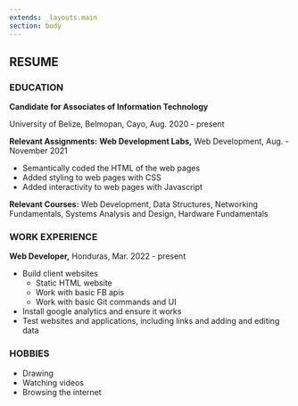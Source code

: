 ```yaml
---
extends: _layouts.main
section: body
---
```


## RESUME

### EDUCATION

**Candidate for Associates of Information Technology**

University of Belize, Belmopan, Cayo, Aug. 2020 - present

**Relevant Assignments:**
**Web Development Labs,** Web Development, Aug. - November 2021

- Semantically coded the HTML of the web pages
- Added styling to web pages with CSS
- Added interactivity to web pages with Javascript

**Relevant Courses:** Web Development, Data Structures, Networking Fundamentals, Systems Analysis and
Design, Hardware Fundamentals


### WORK EXPERIENCE

**Web Developer,** Honduras, Mar. 2022 - present

- Build client websites 
  - Static HTML website 
  - Work with basic FB apis
  - Work with basic Git commands and UI
- Install google analytics and ensure it works
- Test websites and applications, including links and adding and editing data


### HOBBIES

- Drawing
- Watching videos
- Browsing the internet